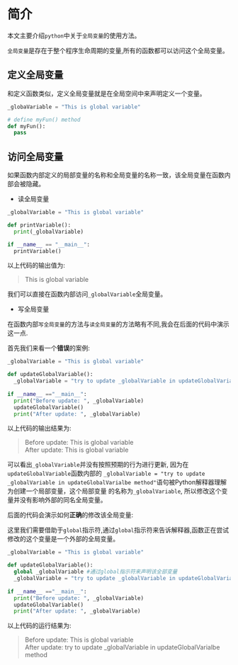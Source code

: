 # 简介

本文主要介绍`python`中关于`全局变量`的使用方法。

`全局变量`是存在于整个程序生命周期的变量,所有的函数都可以访问这个全局变量。

## 定义全局变量

和定义函数类似，定义全局变量就是在全局空间中来声明定义一个变量。

```python
_globaVariable = "This is global variable"

# define myFun() method
def myFun():
  pass
```

## 访问全局变量

如果函数内部定义的局部变量的名称和全局变量的名称一致，该全局变量在函数内部会被隐藏。

* 读全局变量

```python
_globalVariable = "This is global variable"

def printVariable():
  print(_globalVariable)

if __name__ == "__main__":
  printVariable()
```

以上代码的输出值为:

>This is global variable

我们可以直接在函数内部访问`_globalVariable`全局变量。

* 写全局变量

在函数内部`写全局变量`的方法与`读全局变量`的方法略有不同,我会在后面的代码中演示这一点.

首先我们来看一个**错误**的案例:

```python
_globalVariable = "This is global variable"

def updateGlobalVariable():
  _globalVariable = "try to update _globalVariable in updateGlobalVarialbe method"
 
if __name__ =="__main__":
  print("Before update: ", _globalVariable)
  updateGlobalVariable()
  print("After update: ", _globalVariable)
```

以上代码的输出结果为:

> Before update:  This is global variable    
> After update:  This is global variable    

可以看出`_globalVariable`并没有按照预期的行为进行更新, 因为在`updateGlobalVariable`函数内部的
`_globalVariable = "try to update _globalVariable in updateGlobalVarialbe method"`语句被Python解释器理解为创建一个局部变量，这个局部变量
的名称为`_globalVariable`, 所以修改这个变量并没有影响外部的同名全局变量。

后面的代码会演示如何**正确**的修改该全局变量:

这里我们需要借助于`global`指示符,通过`global`指示符来告诉解释器,函数正在尝试修改的这个变量是一个外部的全局变量。

```python
_globalVariable = "This is global variable"

def updateGlobalVariable():
  global _globalVariable #通过global指示符来声明该全部变量
  _globalVariable = "try to update _globalVariable in updateGlobalVarialbe method"
 
if __name__ =="__main__":
  print("Before update: ", _globalVariable)
  updateGlobalVariable()
  print("After update: ", _globalVariable)
```

以上代码的运行结果为:

> Before update:  This is global variable    
> After update:  try to update _globalVariable in updateGlobalVarialbe method    
